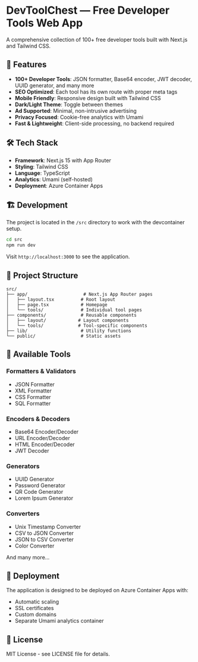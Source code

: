 # DevToolChest — Free Developer Tools Web App

A comprehensive collection of 100+ free developer tools built with Next.js and Tailwind CSS.

## 🚀 Features

- **100+ Developer Tools**: JSON formatter, Base64 encoder, JWT decoder, UUID generator, and many more
- **SEO Optimized**: Each tool has its own route with proper meta tags
- **Mobile Friendly**: Responsive design built with Tailwind CSS
- **Dark/Light Theme**: Toggle between themes
- **Ad Supported**: Minimal, non-intrusive advertising
- **Privacy Focused**: Cookie-free analytics with Umami
- **Fast & Lightweight**: Client-side processing, no backend required

## 🛠️ Tech Stack

- **Framework**: Next.js 15 with App Router
- **Styling**: Tailwind CSS
- **Language**: TypeScript
- **Analytics**: Umami (self-hosted)
- **Deployment**: Azure Container Apps

## 🏗️ Development

The project is located in the `/src` directory to work with the devcontainer setup.

```bash
cd src
npm run dev
```

Visit `http://localhost:3000` to see the application.

## 📁 Project Structure

```
src/
├── app/                     # Next.js App Router pages
│   ├── layout.tsx          # Root layout
│   ├── page.tsx            # Homepage
│   └── tools/              # Individual tool pages
├── components/             # Reusable components
│   ├── layout/            # Layout components
│   └── tools/             # Tool-specific components
├── lib/                    # Utility functions
└── public/                 # Static assets
```

## 🧪 Available Tools

### Formatters & Validators

- JSON Formatter
- XML Formatter
- CSS Formatter
- SQL Formatter

### Encoders & Decoders

- Base64 Encoder/Decoder
- URL Encoder/Decoder
- HTML Encoder/Decoder
- JWT Decoder

### Generators

- UUID Generator
- Password Generator
- QR Code Generator
- Lorem Ipsum Generator

### Converters

- Unix Timestamp Converter
- CSV to JSON Converter
- JSON to CSV Converter
- Color Converter

And many more...

## 🚀 Deployment

The application is designed to be deployed on Azure Container Apps with:

- Automatic scaling
- SSL certificates
- Custom domains
- Separate Umami analytics container

## 📄 License

MIT License - see LICENSE file for details.
